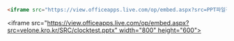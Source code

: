 ```html
<iframe src="https://view.officeapps.live.com/op/embed.aspx?src=PPT파일경로" width="800" height="600"></iframe>
```

<iframe src="https://view.officeapps.live.com/op/embed.aspx?src=velone.kro.kr/SRC/clocktest.pptx" width="800" height="600"></iframe>
